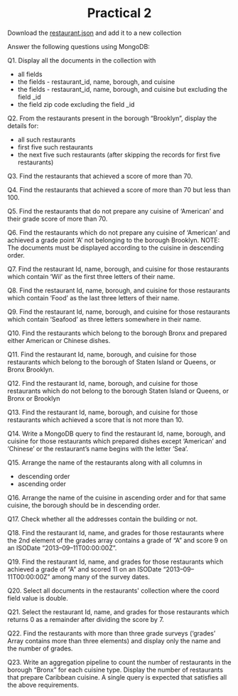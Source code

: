 <h1 align = "center">Practical 2</h1>


Download the [restaurant.json](https://github.com/smaranjitghose/ParulUniversityMEAN/blob/main/practice_problems/datasets/restaurants.json) and add it to a new collection

Answer the following questions using MongoDB:

Q1. Display all the documents in the collection with

  - all fields
  - the fields - restaurant_id, name, borough, and cuisine
  - the fields - restaurant_id, name, borough, and cuisine but excluding the field _id
  - the field zip code excluding the field _id

Q2. From the restaurants present in the borough “Brooklyn”, display the details for:

  - all such restaurants
  - first five such restaurants
  - the next five such restaurants (after skipping the records for first five restaurants)

Q3. Find the restaurants that achieved a score of more than 70.

Q4. Find the restaurants that achieved a score of more than 70 but less than 100.

Q5. Find the restaurants that do not prepare any cuisine of ‘American’ and their grade score of more than 70.

Q6. Find the restaurants which do not prepare any cuisine of ‘American’ and achieved a grade point ‘A’ not belonging to the borough Brooklyn. NOTE: The documents must be displayed according to the cuisine in descending order.

Q7. Find the restaurant Id, name, borough, and cuisine for those restaurants which contain ‘Wil’ as the first three letters of their name.

Q8.  Find the restaurant Id, name, borough, and cuisine for those restaurants which contain ‘Food’ as the last three letters of their name.

Q9. Find the restaurant Id, name, borough, and cuisine for those restaurants which contain ‘Seafood’ as three letters somewhere in their name.

Q10.  Find the restaurants which belong to the borough Bronx and prepared either American or Chinese dishes.

Q11. Find the restaurant Id, name, borough, and cuisine for those restaurants which belong to the borough of Staten Island or Queens, or Bronx Brooklyn.

Q12. Find the restaurant Id, name, borough, and cuisine for those restaurants which do not belong to the borough Staten Island or Queens, or Bronx or Brooklyn

Q13. Find the restaurant Id, name, borough, and cuisine for those restaurants which achieved a score that is not more than 10.

Q14. Write a MongoDB query to find the restaurant Id, name, borough, and cuisine for those restaurants which prepared dishes except ‘American’ and ‘Chinese’ or the restaurant’s name begins with the letter ‘Sea’.

Q15. Arrange the name of the restaurants along with all columns in 

  - descending order 
  - ascending order

Q16.  Arrange the name of the cuisine in ascending order and for that same cuisine, the borough should be in descending order.

Q17. Check whether all the addresses contain the building or not.

Q18. Find the restaurant Id, name, and grades for those restaurants
where the 2nd element of the grades array contains a grade of “A” and score 9 on an ISODate “2013–09–11T00:00:00Z”.

Q19. Find the restaurant Id, name, and grades for those restaurants
which achieved a grade of “A” and scored 11 on an ISODate “2013–09–11T00:00:00Z” among many of the survey dates.

Q20. Select all documents in the restaurants' collection where the coord field value is double.

Q21. Select the restaurant Id, name, and grades for those restaurants which returns 0 as a remainder after dividing the score by 7.

Q22. Find the restaurants with more than three grade surveys (‘grades’ Array contains more than three elements) and display only the name and the number of grades.

Q23. Write an aggregation pipeline to count the number of restaurants in the borough “Bronx”
for each cuisine type. Display the number of restaurants that prepare Caribbean cuisine. A single query is expected that satisfies all the above requirements.
